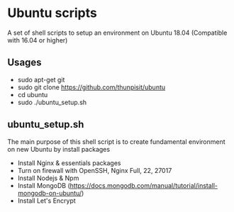 # Ubuntu scripts

A set of shell scripts to setup an environment on Ubuntu 18.04 (Compatible with 16.04 or higher)

## Usages

- sudo apt-get git
- sudo git clone https://github.com/thunpisit/ubuntu
- cd ubuntu
- sudo ./ubuntu_setup.sh

## ubuntu_setup.sh

The main purpose of this shell script is to create fundamental environment on new Ubuntu by install packages

- Install Nginx & essentials packages
- Turn on firewall with OpenSSH, Nginx Full, 22, 27017
- Install Nodejs & Npm
- Install MongoDB (https://docs.mongodb.com/manual/tutorial/install-mongodb-on-ubuntu/)
- Install Let's Encrypt
